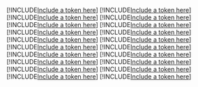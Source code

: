 [!INCLUDE[Include a token here](refs1529394260023/r1.md)]
[!INCLUDE[Include a token here](refs1529394260023/r2.md)]
[!INCLUDE[Include a token here](refs1529394260023/r3.md)]
[!INCLUDE[Include a token here](refs1529394260023/r4.md)]
[!INCLUDE[Include a token here](refs1529394260023/r5.md)]
[!INCLUDE[Include a token here](refs1529394260023/r6.md)]
[!INCLUDE[Include a token here](refs1529394260023/r7.md)]
[!INCLUDE[Include a token here](refs1529394260023/r8.md)]
[!INCLUDE[Include a token here](refs1529394260023/r9.md)]
[!INCLUDE[Include a token here](refs1529394260023/r10.md)]
[!INCLUDE[Include a token here](refs1529394260023/r11.md)]
[!INCLUDE[Include a token here](refs1529394260023/r12.md)]
[!INCLUDE[Include a token here](refs1529394260023/r13.md)]
[!INCLUDE[Include a token here](refs1529394260023/r14.md)]
[!INCLUDE[Include a token here](refs1529394260023/r15.md)]
[!INCLUDE[Include a token here](refs1529394260023/r16.md)]
[!INCLUDE[Include a token here](refs1529394260023/r17.md)]
[!INCLUDE[Include a token here](refs1529394260023/r18.md)]
[!INCLUDE[Include a token here](refs1529394260023/r19.md)]
[!INCLUDE[Include a token here](refs1529394260023/r20.md)]
